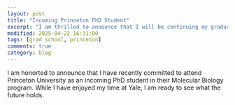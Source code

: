 ```yaml
---
layout: post
title: "Incoming Princeton PhD Student"
excerpt: "I am thrilled to announce that I will be continuing my graduate studies at Princeton University."
modified: 2025-04-22 16:31:00
tags: [grad school, princeton]
comments: true
category: blog
---
```


I am honorted to announce that I have recently committed to attend Princeton University as an incoming PhD student in their Molecular Biology program. While I have enjoyed my time at Yale, I am ready to see what the future holds.
